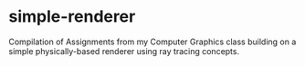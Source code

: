 # simple-renderer
Compilation of Assignments from my Computer Graphics class building on a simple physically-based renderer using ray tracing concepts.
